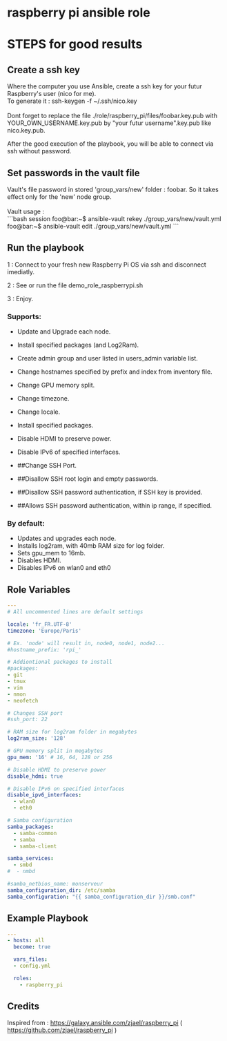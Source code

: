 # raspberry pi ansible role

# STEPS for good results #

## Create a ssh key #

<p>Where the computer you use Ansible, create a ssh key for your futur Raspberry's user (nico for me).<br/>
To generate it : ssh-keygen -f ~/.ssh/nico.key<br/>
<br/>
Dont forget to replace the file ./role/raspberry_pi/files/foobar.key.pub with YOUR_OWN_USERNAME.key.pub
by "your futur username".key.pub like nico.key.pub.<br/>

After the good execution of the playbook, you will be able to connect via ssh without password.
</p>

## Set passwords in the vault file #

<p>Vault's file password in stored 'group_vars/new' folder : foobar. So it takes effect only for the 'new' node group.<br/><br/>
Vault usage :<br>
```bash session
foo@bar:~$ ansible-vault rekey ./group_vars/new/vault.yml<br>
foo@bar:~$ ansible-vault edit ./group_vars/new/vault.yml
```
</p>

## Run the playbook #

<p>1 : Connect to your fresh new Raspberry Pi OS via ssh and disconnect imediatly.</p>
<p>2 : See or run the file demo_role_raspberrypi.sh</p>
<p>3 : Enjoy.</p>


### Supports: #
- Update and Upgrade each node.
- Install specified packages (and Log2Ram).
- Create admin group and user listed in users_admin variable list.
- Change hostnames specified by prefix and index from inventory file.
- Change GPU memory split.
- Change timezone.
- Change locale.
- Install specified packages.
- Disable HDMI to preserve power.
- Disable IPv6 of specified interfaces.

- ##Change SSH Port.
- ##Disallow SSH root login and empty passwords.
- ##Disallow SSH password authentication, if SSH key is provided.
- ##Allows SSH password authentication, within ip range, if specified.

### By default: #
- Updates and upgrades each node.
- Installs log2ram, with 40mb RAM size for log folder.
- Sets gpu_mem to 16mb.
- Disables HDMI.
- Disables IPv6 on wlan0 and eth0

## Role Variables

```yaml
---
# All uncommented lines are default settings

locale: 'fr_FR.UTF-8'
timezone: 'Europe/Paris'

# Ex. 'node' will result in, node0, node1, node2...
#hostname_prefix: 'rpi_'

# Addiontional packages to install
#packages:
- git
- tmux
- vim
- nmon
- neofetch

# Changes SSH port
#ssh_port: 22

# RAM size for log2ram folder in megabytes
log2ram_size: '128'

# GPU memory split in megabytes
gpu_mem: '16' # 16, 64, 128 or 256

# Disable HDMI to preserve power
disable_hdmi: true

# Disable IPv6 on specified interfaces
disable_ipv6_interfaces:
  - wlan0
  - eth0

# Samba configuration
samba_packages:
  - samba-common
  - samba
  - samba-client

samba_services:
  - smbd
#  - nmbd

#samba_netbios_name: monserveur
samba_configuration_dir: /etc/samba
samba_configuration: "{{ samba_configuration_dir }}/smb.conf"
```

## Example Playbook

```yaml
---
- hosts: all
  become: true

  vars_files:
  - config.yml

  roles:
    - raspberry_pi
```

## Credits
Inspired from : 
https://galaxy.ansible.com/zjael/raspberry_pi
( https://github.com/zjael/raspberry_pi )

